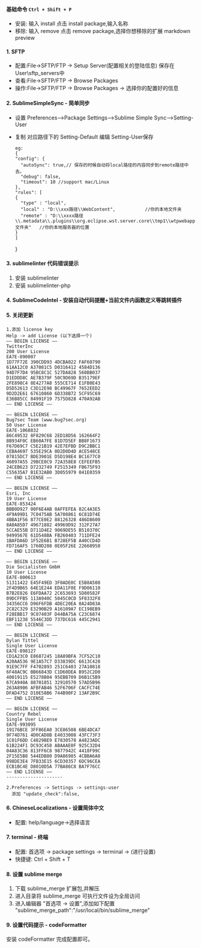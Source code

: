 #### 基础命令 `Ctrl + Shift + P`
* 安装: 输入 install 点击 install package,输入名称
* 移除: 输入 remove  点击 remove package,选择你想移除的扩展
  markdown preview 

#### 1. SFTP
* 配置:File->SFTP/FTP -> Setup Server(配置相关的登陆信息) 保存在User\sftp_servers中
* 查看:File->SFTP/FTP ->	Browse Packages
* 操作:File->SFTP/FTP -> Browse Packages -> 选择你的配置好的信息

#### 2. SublimeSimpleSync - 简单同步	  
* 设置 Preferences-->Package Settings-->Sublime Simple Sync-->Setting-User
* 复制 对应路径下的 Setting-Default 编辑 Setting-User保存

      eg:
      {
      "config": {
        "autoSync": true,// 保存的时候自动将local路径的内容同步到remote路径中去。
        "debug": false,
        "timeout": 10 //support mac/Linux
      },
      "rules": [
      {
        "type" : "local",
        "local" : "D:\\xxx路径\\WebContent",           //你的本地文件夹
        "remote" : "D:\\xxxx路径\\.metadata\\.plugins\\org.eclipse.wst.server.core\\tmp1\\wtpwebapps\\xxx文件夹"   //你的本地服务器的位置
      }
      ]
    }

#### 3. sublimelinter 代码错误提示

  1. 安装 sublimelinter
  2. 安装 sublimelinter-php

#### 4. SublimeCodeIntel - 安装自动代码提醒+当前文件内函数定义等跳转插件

#### 5. 关闭更新
    1.添加 license key 
    Help -> add License (以下选择一个)
    —– BEGIN LICENSE —– 
    TwitterInc 
    200 User License 
    EA7E-890007 
    1D77F72E 390CDD93 4DCBA022 FAF60790 
    61AA12C0 A37081C5 D0316412 4584D136 
    94D7F7D4 95BC8C1C 527DA828 560BB037 
    D1EDDD8C AE7B379F 50C9D69D B35179EF 
    2FE898C4 8E4277A8 555CE714 E1FB0E43 
    D5D52613 C3D12E98 BC49967F 7652EED2 
    9D2D2E61 67610860 6D338B72 5CF95C69 
    E36B85CC 84991F19 7575D828 470A92AB 
    —— END LICENSE ——
    
    —– BEGIN LICENSE —– 
    Bug7sec Team (www.bug7sec.org) 
    50 User License 
    EA7E-1068832 
    86C49532 8F829C68 2ED18D56 162664F2 
    8B934F0C EB60A7FE 81D7D5EF BB8F1673 
    F67D69C7 C5E21B19 42E7EFBD D9C2BBC1 
    CEBA4697 535E29CA 0D2D0D4D ACE548CE 
    07815DC7 BDE3901E D5D198E4 BC1677C0 
    46097A55 29BCE0C9 72A358E8 CEFEEFB5 
    24CEB623 D7232749 F2515349 FB675F93 
    C55635A7 B1E32AB0 3D055979 041E0359 
    —— END LICENSE ——
    
    —– BEGIN LICENSE —– 
    Esri, Inc 
    19 User License 
    EA7E-853424 
    BBB0D927 00F6E4AB 0AFFEFEA 82C4A3E5 
    4F9A99D1 7C0475AB 5A708861 6C81D74E 
    4BBA1F56 877CE0E2 88126328 486D8600 
    8A0A85D7 49671882 49969D92 312F27A7 
    5CCAE55B D711D4E2 9069DE55 B510370C 
    9499567E 61D548BA FB260403 711DFE24 
    1BAFDA6D 1F52E6B1 B728EF5B A40CCD4D 
    FD716AF5 1760D208 0E05F26E 22660950 
    —— END LICENSE ——
    
    —– BEGIN LICENSE —– 
    Die Socialisten GmbH 
    10 User License 
    EA7E-800613 
    51311422 E45F49ED 3F0ADE0C E5B8A508 
    2F4D9B65 64E1E244 EDA11F0E F9D06110 
    B7B2E826 E6FDAA72 2C653693 5D80582F 
    09DCFFB5 113A940C 5045C0CD 5F8332F8 
    34356CC6 D96F6FDB 4DEC20EA 0A24D83A 
    2C82C329 E3290B29 A16109A7 EC198EB9 
    F28EBB17 9C07403F D44BA75A C23C6874 
    EBF11238 5546C3DD 737DC616 445C2941 
    —— END LICENSE ——
    
    —– BEGIN LICENSE —– 
    Dylan Tittel 
    Single User License 
    EA7E-898127 
    CD1A23C0 E8687245 18A89BFA 7CF52C10 
    A20AA536 9E1A57C7 D33839DC 6613C428 
    91E9C7FF F4702893 251C6403 27A10818 
    6F48AC9C BB66843D C1D60DEA B952C2D0 
    40019115 E5278B04 95EBB709 D6B1C5B9 
    67CA940A 88701851 32910570 57AD5B96 
    263A8906 AFBFAB46 52F6706F CACFC74E 
    DFAD4752 D10E58B6 744B90F2 13AF2B9C 
    —— END LICENSE ——
    
    —– BEGIN LICENSE —– 
    Country Rebel 
    Single User License 
    EA7E-993095 
    19176BCE 3FF86EA0 3CE86508 6BE4DCA7 
    9F74D761 4D0CAD8B E4033008 43FC73F3 
    1C01F6DD C4829BE9 E7830578 A4823ADC 
    61B224F1 DC93C458 ABAAAE0F 925C32D4 
    04A83C36 813FF6C8 9877942C 4418F99C 
    2F15E5B8 544EDB80 D9A86985 4CBBA6A8 
    998DE3E4 7FB33E15 6CD30357 6DC96CEA 
    ECB1BC4E D8010D5A 77BA86C8 BA7F76CC 
    —— END LICENSE ——
    --------------------- 
    
    2.Preferences -> Settings -> settings-user 
      添加 "update_check":false,

#### 6. ChineseLocalizations - 设置简体中文
* 配置: help/language->选择语言

#### 7. terminal - 终端   
* 配置: 首选项 -> package settings -> terminal -> (进行设置)
* 快捷键: Ctrl + Shift + T

#### 8. 设置 sublime merge
  1. 下载 sublime_merge 扩展包,并解压
  2. 进入目录将 sublime_merge 可执行文件设为全局访问
  3. 进入编辑器 "首选项 -> 设置",添加如下配置
  "sublime_merge_path":"/usr/local/bin/sublime_merge"

#### 9. 设置代码提示 - codeFormatter
  安装 codeFormatter 完成配置即可。